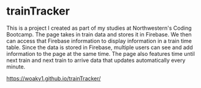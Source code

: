 # trainTracker

This is a project I created as part of my studies at Northwestern's Coding Bootcamp. The page takes in train data and stores it in Firebase. We then can access that Firebase information to display information in a train time table. Since the data is stored in Firebase, multiple users can see and add information to the page at the same time. The page also features time until next train and next train to arrive data that updates automatically every minute.

https://woaky1.github.io/trainTracker/
